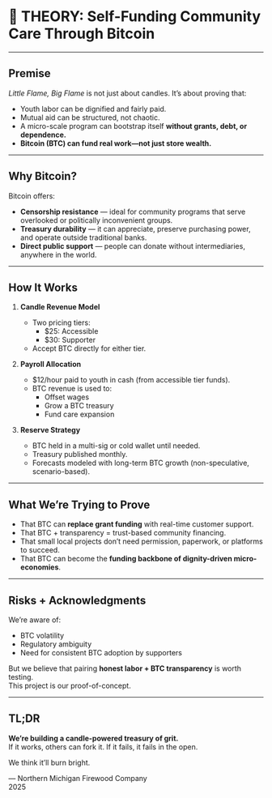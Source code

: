 # 🧠 THEORY: Self-Funding Community Care Through Bitcoin

---

## Premise

_Little Flame, Big Flame_ is not just about candles. It’s about proving that:
- Youth labor can be dignified and fairly paid.
- Mutual aid can be structured, not chaotic.
- A micro-scale program can bootstrap itself **without grants, debt, or dependence.**
- **Bitcoin (BTC) can fund real work—not just store wealth.**

---

## Why Bitcoin?

Bitcoin offers:
- **Censorship resistance** — ideal for community programs that serve overlooked or politically inconvenient groups.
- **Treasury durability** — it can appreciate, preserve purchasing power, and operate outside traditional banks.
- **Direct public support** — people can donate without intermediaries, anywhere in the world.

---

## How It Works

1. **Candle Revenue Model**
   - Two pricing tiers:
     - $25: Accessible
     - $30: Supporter
   - Accept BTC directly for either tier.

2. **Payroll Allocation**
   - $12/hour paid to youth in cash (from accessible tier funds).
   - BTC revenue is used to:
     - Offset wages
     - Grow a BTC treasury
     - Fund care expansion

3. **Reserve Strategy**
   - BTC held in a multi-sig or cold wallet until needed.
   - Treasury published monthly.
   - Forecasts modeled with long-term BTC growth (non-speculative, scenario-based).

---

## What We’re Trying to Prove

- That BTC can **replace grant funding** with real-time customer support.
- That BTC + transparency = trust-based community financing.
- That small local projects don’t need permission, paperwork, or platforms to succeed.
- That BTC can become the **funding backbone of dignity-driven micro-economies**.

---

## Risks + Acknowledgments

We’re aware of:
- BTC volatility
- Regulatory ambiguity
- Need for consistent BTC adoption by supporters

But we believe that pairing **honest labor + BTC transparency** is worth testing.  
This project is our proof-of-concept.

---

## TL;DR

**We’re building a candle-powered treasury of grit.**  
If it works, others can fork it. If it fails, it fails in the open.

We think it’ll burn bright.

—
Northern Michigan Firewood Company  
2025
